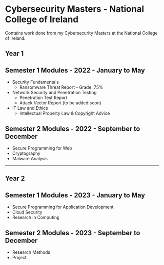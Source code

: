 # Cybersecurity Masters - National College of Ireland
Contains work done from my Cybersecurity Masters at the National College of Ireland.
<br> 
## Year 1
## Semester 1 Modules - 2022 - January to May
- Security Fundamentals
    - Ransomware Threat Report - Grade: 75%
- Network Security and Penetration Testing
    - Penetration Test Report
    - Attack Vector Report  (to be added soon)
- IT Law and Ethics
    - Intellectual Property Law & Copyright Advice

## Semester 2 Modules - 2022 - September to December
- Secure Programming for Web
- Cryptography
- Malware Analysis

***
## Year 2
## Semester 1 Modules - 2023 - January to May
- Secure Programming for Application Development
- Cloud Security
- Research in Computing

## Semester 2 Modules - 2023 - September to December
- Research Methods
- Project
